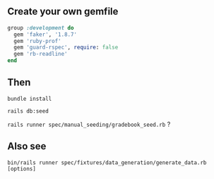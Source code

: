## Create your own gemfile

```ruby
group :development do
  gem 'faker', '1.8.7'
  gem 'ruby-prof'
  gem 'guard-rspec', require: false
  gem 'rb-readline'
end
```

## Then

`bundle install`

`rails db:seed`

`rails runner spec/manual_seeding/gradebook_seed.rb` ?

## Also see

`bin/rails runner spec/fixtures/data_generation/generate_data.rb [options]` 
